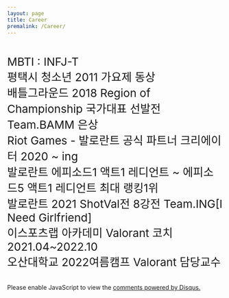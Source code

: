 ```yaml
---
layout: page
title: Career
premalink: /Career/
---
```


<span style="font-size:26px;">
<br>MBTI : INFJ-T
<br>평택시 청소년 2011 가요제 동상
<br>배틀그라운드 2018 Region of Championship 국가대표 선발전 Team.BAMM 은상
<br>Riot Games - 발로란트 공식 파트너 크리에이터 2020 ~ ing
<br>발로란트 에피소드1 액트1 레디언트 ~ 에피소드5 액트1 레디언트 최대 랭킹1위
<br>발로란트 2021 ShotVal전 8강전 Team.ING[I Need Girlfriend]
<br>이스포츠랩 아카데미 Valorant 코치 2021.04~2022.10
<br>오산대학교 2022여름캠프 Valorant 담당교수
</span><br><br><br>

<div id="disqus_thread"></div>
<script>
    /**
    *  RECOMMENDED CONFIGURATION VARIABLES: EDIT AND UNCOMMENT THE SECTION BELOW TO INSERT DYNAMIC VALUES FROM YOUR PLATFORM OR CMS.
    *  LEARN WHY DEFINING THESE VARIABLES IS IMPORTANT: https://disqus.com/admin/universalcode/#configuration-variables    */
    /*
    var disqus_config = function () {
    this.page.url = PAGE_URL;  // Replace PAGE_URL with your page's canonical URL variable
    this.page.identifier = PAGE_IDENTIFIER; // Replace PAGE_IDENTIFIER with your page's unique identifier variable
    };
    */
    (function() { // DON'T EDIT BELOW THIS LINE
    var d = document, s = d.createElement('script');
    s.src = 'https://melonweb.disqus.com/embed.js';
    s.setAttribute('data-timestamp', +new Date());
    (d.head || d.body).appendChild(s);
    })();
</script>
<noscript>Please enable JavaScript to view the <a href="https://disqus.com/?ref_noscript">comments powered by Disqus.</a></noscript>
